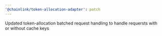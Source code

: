 ```yaml
---
'@chainlink/token-allocation-adapter': patch
---
```


Updated token-allocation batched request handling to handle requersts with or without cache keys
